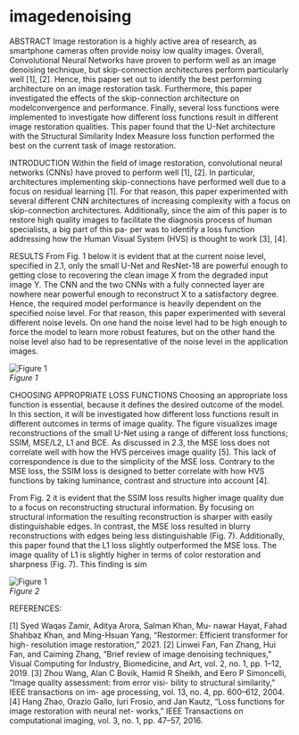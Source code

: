 # imagedenoising

ABSTRACT
Image restoration is a highly active area of research, as smartphone cameras often provide noisy low quality images. Overall, Convolutional Neural Networks have proven to perform well as an image denoising technique, but skip-connection architectures perform particularly well [1], [2]. Hence, this
paper set out to identify the best performing architecture on an image restoration task. Furthermore, this paper investigated the effects of the skip-connection architecture on modelconvergence and performance. Finally, several loss functions were implemented to investigate how different loss functions result in different image restoration qualities. This paper found that the U-Net architecture with the Structural Similarity Index Measure loss function performed the best on the current task of image restoration.


INTRODUCTION
Within the field of image restoration, convolutional neural networks (CNNs) have proved to perform well [1], [2]. In particular, architectures implementing skip-connections have performed well due to a focus on residual learning [1]. For that reason, this paper experimented with several different CNN architectures of increasing complexity with a focus on skip-connection architectures. Additionally, since the aim of this paper is to restore high quality images to facilitate the diagnosis process of human specialists, a big part of this pa- per was to identify a loss function addressing how the Human Visual System (HVS) is thought to work [3], [4].


RESULTS
From Fig. 1 below it is evident that at the current noise level, specified in 2.1, only the small U-Net and ResNet-18 are powerful enough to getting close to recovering the clean image X from the degraded input image Y. The CNN and the two CNNs with a fully connected layer are nowhere near powerful enough to reconstruct X to a satisfactory degree. Hence, the required model performance is heavily dependent on the specified noise level. For that reason, this paper experimented with several different noise levels. On one hand the noise level had to be high enough to force the model to learn more robust features, but on the other hand the noise level also had to be representative of the noise level in the application images.

![Figure 1](https://github.com/MadsBirch/imagedenoising/blob/main/figures/best_model5.png?raw=true) <br />
*Figure 1*


CHOOSING APPROPRIATE LOSS FUNCTIONS
Choosing an appropriate loss function is essential, because it defines the desired outcome of the model. In this section, it will be investigated how different loss functions result in different outcomes in terms of image quality. The figure visualizes image reconstructions of the small U-Net using a range of different loss functions; SSIM, MSE/L2, L1 and BCE. As discussed in 2.3, the MSE loss does not correlate well with how the HVS perceives image quality [5]. This lack of correspondence is due to the simplicity of the MSE loss. Contrary to the MSE loss, the SSIM loss is designed to better correlate with how HVS functions by taking luminance, contrast and structure into account [4].

From Fig. 2 it is evident that the SSIM loss results higher image quality due to a focus on reconstructing structural information. By focusing on structural information the resulting reconstruction is sharper with easily distinguishable edges. In contrast, the MSE loss resulted in blurry reconstructions with edges being less distinguishable (Fig. 7). Additionally, this paper found that the L1 loss slightly outperformed the MSE loss. The image quality of L1 is slightly higher in terms of color restoration and sharpness (Fig. 7). This finding is sim

![Figure 1](https://github.com/MadsBirch/imagedenoising/blob/main/figures/loss_results.png?raw=true) <br />
*Figure 2*

REFERENCES:

[1] Syed Waqas Zamir, Aditya Arora, Salman Khan, Mu- nawar Hayat, Fahad Shahbaz Khan, and Ming-Hsuan Yang, “Restormer: Efficient transformer for high- resolution image restoration,” 2021.
[2] Linwei Fan, Fan Zhang, Hui Fan, and Caiming Zhang, “Brief review of image denoising techniques,” Visual Computing for Industry, Biomedicine, and Art, vol. 2, no. 1, pp. 1–12, 2019.
[3] Zhou Wang, Alan C Bovik, Hamid R Sheikh, and Eero P Simoncelli, “Image quality assessment: from error visi- bility to structural similarity,” IEEE transactions on im- age processing, vol. 13, no. 4, pp. 600–612, 2004.
[4] Hang Zhao, Orazio Gallo, Iuri Frosio, and Jan Kautz, “Loss functions for image restoration with neural net- works,” IEEE Transactions on computational imaging, vol. 3, no. 1, pp. 47–57, 2016.
